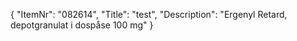 {
  "ItemNr": "082614",
  "Title": "test",
  "Description": "Ergenyl Retard, depotgranulat i dospåse 100 mg"
}